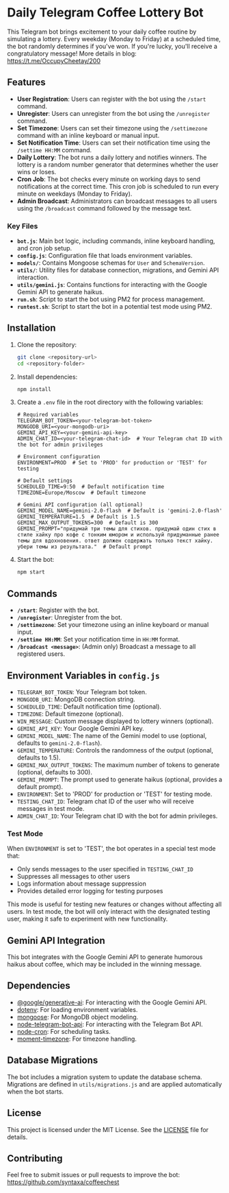 # Daily Telegram Coffee Lottery Bot

This Telegram bot brings excitement to your daily coffee routine by simulating a lottery. Every weekday (Monday to Friday) at a scheduled time, the bot randomly determines if you've won. If you're lucky, you'll receive a congratulatory message! More details in blog: https://t.me/OccupyCheetay/200

## Features

- **User Registration**: Users can register with the bot using the `/start` command.
- **Unregister**: Users can unregister from the bot using the `/unregister` command.
- **Set Timezone**: Users can set their timezone using the `/settimezone` command with an inline keyboard or manual input.
- **Set Notification Time**: Users can set their notification time using the `/settime HH:MM` command.
- **Daily Lottery**: The bot runs a daily lottery and notifies winners. The lottery is a random number generator that determines whether the user wins or loses.
- **Cron Job**: The bot checks every minute on working days to send notifications at the correct time. This cron job is scheduled to run every minute on weekdays (Monday to Friday).
- **Admin Broadcast**: Administrators can broadcast messages to all users using the `/broadcast` command followed by the message text.


### Key Files

- **`bot.js`**: Main bot logic, including commands, inline keyboard handling, and cron job setup.
- **`config.js`**: Configuration file that loads environment variables.
- **`models/`**: Contains Mongoose schemas for `User` and `SchemaVersion`.
- **`utils/`**: Utility files for database connection, migrations, and Gemini API interaction.
- **`utils/gemini.js`**: Contains functions for interacting with the Google Gemini API to generate haikus.
- **`run.sh`**: Script to start the bot using PM2 for process management.
- **`runtest.sh`**: Script to start the bot in a potential test mode using PM2.

## Installation

1. Clone the repository:
   ```bash
   git clone <repository-url>
   cd <repository-folder>
   ```

2. Install dependencies:
   ```bash
   npm install
   ```

3. Create a `.env` file in the root directory with the following variables:
   ```env
   # Required variables
   TELEGRAM_BOT_TOKEN=<your-telegram-bot-token>
   MONGODB_URI=<your-mongodb-uri>
   GEMINI_API_KEY=<your-gemini-api-key>
   ADMIN_CHAT_ID=<your-telegram-chat-id>  # Your Telegram chat ID with the bot for admin privileges

   # Environment configuration
   ENVIRONMENT=PROD  # Set to 'PROD' for production or 'TEST' for testing

   # Default settings
   SCHEDULED_TIME=9:50  # Default notification time
   TIMEZONE=Europe/Moscow  # Default timezone

   # Gemini API configuration (all optional)
   GEMINI_MODEL_NAME=gemini-2.0-flash  # Default is 'gemini-2.0-flash'
   GEMINI_TEMPERATURE=1.5  # Default is 1.5
   GEMINI_MAX_OUTPUT_TOKENS=300  # Default is 300
   GEMINI_PROMPT="придумай три темы для стихов. придумай один стих в стиле хайку про кофе с тонким юмором и используй придуманные ранее темы для вдохновения. ответ должен содержать только текст хайку. убери темы из результата."  # Default prompt
   ```

4. Start the bot:
   ```bash
   npm start
   ```

## Commands

- **`/start`**: Register with the bot.
- **`/unregister`**: Unregister from the bot.
- **`/settimezone`**: Set your timezone using an inline keyboard or manual input.
- **`/settime HH:MM`**: Set your notification time in `HH:MM` format.
- **`/broadcast <message>`**: (Admin only) Broadcast a message to all registered users.

## Environment Variables in `config.js`

- `TELEGRAM_BOT_TOKEN`: Your Telegram bot token.
- `MONGODB_URI`: MongoDB connection string.
- `SCHEDULED_TIME`: Default notification time (optional).
- `TIMEZONE`: Default timezone (optional).
- `WIN_MESSAGE`: Custom message displayed to lottery winners (optional).
- `GEMINI_API_KEY`: Your Google Gemini API key.
- `GEMINI_MODEL_NAME`: The name of the Gemini model to use (optional, defaults to `gemini-2.0-flash`).
- `GEMINI_TEMPERATURE`: Controls the randomness of the output (optional, defaults to 1.5).
- `GEMINI_MAX_OUTPUT_TOKENS`: The maximum number of tokens to generate (optional, defaults to 300).
- `GEMINI_PROMPT`: The prompt used to generate haikus (optional, provides a default prompt).
- `ENVIRONMENT`: Set to 'PROD' for production or 'TEST' for testing mode.
- `TESTING_CHAT_ID`: Telegram chat ID of the user who will receive messages in test mode.
- `ADMIN_CHAT_ID`: Your Telegram chat ID with the bot for admin privileges.

### Test Mode

When `ENVIRONMENT` is set to 'TEST', the bot operates in a special test mode that:
- Only sends messages to the user specified in `TESTING_CHAT_ID`
- Suppresses all messages to other users
- Logs information about message suppression
- Provides detailed error logging for testing purposes

This mode is useful for testing new features or changes without affecting all users. In test mode, the bot will only interact with the designated testing user, making it safe to experiment with new functionality.

## Gemini API Integration

This bot integrates with the Google Gemini API to generate humorous haikus about coffee, which may be included in the winning message.

## Dependencies

- [@google/generative-ai](https://www.npmjs.com/package/@google/generative-ai): For interacting with the Google Gemini API.
- [dotenv](https://www.npmjs.com/package/dotenv): For loading environment variables.
- [mongoose](https://www.npmjs.com/package/mongoose): For MongoDB object modeling.
- [node-telegram-bot-api](https://www.npmjs.com/package/node-telegram-bot-api): For interacting with the Telegram Bot API.
- [node-cron](https://www.npmjs.com/package/node-cron): For scheduling tasks.
- [moment-timezone](https://www.npmjs.com/package/moment-timezone): For timezone handling.

## Database Migrations

The bot includes a migration system to update the database schema. Migrations are defined in `utils/migrations.js` and are applied automatically when the bot starts.

## License

This project is licensed under the MIT License. See the [LICENSE](LICENSE) file for details.

## Contributing

Feel free to submit issues or pull requests to improve the bot: https://github.com/syntaxa/coffeechest
